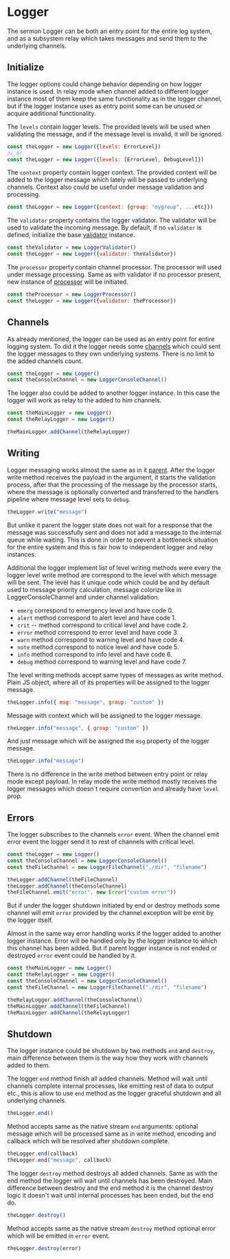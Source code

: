 # Logger

The sermon Logger can be both an entry point for the entire log system, and as a subsystem relay which takes messages and send them to the underlying channels. 

## Initialize
The logger options could change behavior depending on how logger instance is used. In relay mode when channel added to different logger instance most of them keep the same functionality as in the logger channel, but if the logger instance uses as entry point some can be unused or acquire additional functionality.

The `levels` contain logger levels. The provided levels will be used when validating the message, and if the message level is invalid, it will be ignored.
```js
const theLogger = new Logger({levels: ErrorLevel})
// or 
const theLogger = new Logger({levels: [ErrorLevel, DebugLevel]})
```
The `context` property contain logger context. The provided context will be added to the logger message which lately will be passed to underlying channels. Context also could be useful under message validation and processing.
```js
const theLogger = new Logger({context: {group: "mygroup", ...etc}})
```
The `validator` property contains the logger validator. The validator will be used to validate the incoming message. By default, if no `validator` is defined, initialize the base [validator](validation.md) instance.
```js
const theValidator = new LoggerValidator()
const theLogger = new Logger({validator: theValidator})
```
The `processor` property contain channel processor. The processor will used under message processing.  Same as with validator if no processor present, new instance of [processor](processing.md) will be initiated.
```js
const theProcessor = new LoggerProcessor()
const theLogger = new Logger({validator: theProcessor})
```

## Channels
As already mentioned, the logger can be used as an entry point for entire logging system. To did it the logger needs some [channels](channels.md) which could sent the logger messages to they own underlying systems. There is no limit to the added channels count.
```js
const theLogger = new Logger()
const theConsoleChannel = new LoggerConsoleChannel()
```
The logger also could be added to another logger instance. In this case the logger will work as relay to the added to him channels.
```js
const theMainLogger = new Logger()
const theRelayLogger = new Logger()

theMainLogger.addChannel(theRelayLogger)
```

## Writing
Logger messaging works almost the same as in it [parent](channel.md). After the logger write method receives the payload in the argument, it starts the validation process, after that the processing of the message by the processor starts, where the message is optionally converted and transferred to the handlers pipeline where message level sets to `debug`. 
```js
theLogger.write("message")
```
But unlike it parent the logger state does not wait for a response that the message was successfully sent and does not add a message to the internal queue while waiting. This is done in order to prevent a bottleneck situation for the entire system and this is fair how to independent logger and relay instances. 

Additional the logger implement list of level writing methods were every the logger level write method are correspond to the level with which message will be sent. The level has it unique code which could be and by default used to message priority calculation, message colorize like in LoggerConsoleChannel and under channel validation.

- `emerg` correspond to emergency level and have code 0.
- `alert` method correspond to alert level and have code 1.
- `crit` -- method correspond to critical level and have code 2.
- `error` method correspond to error level and have code 3.
- `warn` method correspond to warning level and have code 4.
- `note` method correspond to notice level and have code 5.
- `info` method correspond to info level and have code 6.
- `debug` method correspond to warning level and have code 7.

The level writing methods accept same types of messages as write method. Plain JS object, where all of its properties will be assigned to the logger message.
```js
theLogger.info({ msg: "message", group: "custom" })
```
Message with context which will be assigned to the logger message.
```js
theLogger.info("message", { group: "custom" })
```
And just message which will be assigned the `msg` property of the logger message.
```js
theLogger.info("message")
```
There is no difference in the write method between entry point or relay mode except payload. In relay mode the write method mostly receives the logger messages which doesn\`t require convertion and already have `level` prop.


## Errors 
The logger subscribes to the channels `error` event. When the channel emit error event the logger send it to rest of channels with critical level. 
```js
const theLogger = new Logger()
const theConsoleChannel = new LoggerConsoleChannel()
const theFileChannel = new LoggerFileChannel("./dir", "filename")

theLogger.addChannel(theFileChannel)
theLogger.addChannel(theConsoleChannel)
theFileChannel.emit("error", new Error("custom error"))
```
But if under the logger shutdown initiated by end or destroy methods some channel will emit `error` provided by the channel exception will be emit by the logger itself. 

Almost in the same way error handling works if the logger added to another logger instance. Error will be handled only by the logger instance to which this channel has been added. But if parent logger instance is not ended or destroyed `error` event could be handled by it.
```js
const theMainLogger = new Logger()
const theRelayLogger = new Logger()
const theConsoleChannel = new LoggerConsoleChannel()
const theFileChannel = new LoggerFileChannel("./dir", "filename")

theRelayLogger.addChannel(theConsoleChannel)
theMainLogger.addChannel(theFileChannel)
theMainLogger.addChannel(theRelayLogger)
```

## Shutdown
The logger instance could be shutdown by two methods `end` and `destroy`, main difference between them is the way how they work with channels added to them. 

The logger `end` method finish all added channels. Method will wait until channels complete internal processes, like emitting rest of data to output etc., this is allow to use `end` method as the logger graceful shutdown and all underlying channels. 
```js
theLogger.end()
```
Method accepts same as the native stream `end` arguments: optional message which will be processed same as in write method, encoding and callback which will be resolved after shutdown complete. 
```js
theLogger.end(callback)
theLogger.end("message", callback)
```

The logger `destroy` method destroys all added channels. Same as with the end method the logger will wait until channels has been destroyed. Main difference between destroy and the end method it is the channel destroy logic it doesn\`t wait until internal processes has been ended, but the end do. 
```js
theLogger.destroy()
```
Method accepts same as the native stream `destroy` method optional error which will be emitted in `error` event. 
```js
theLogger.destroy(error)
```